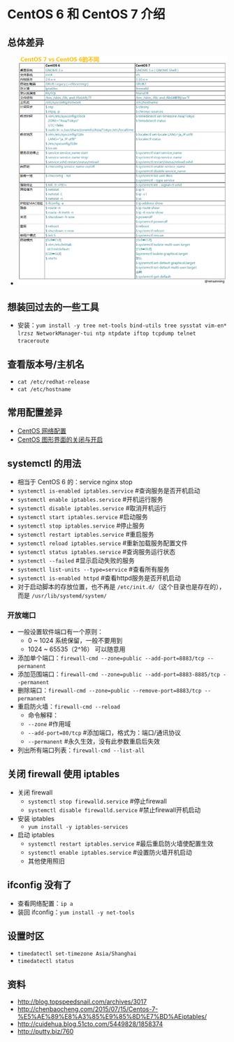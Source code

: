 # CentOS 6 和 CentOS 7 介绍

## 总体差异

- ![总体差异](../images/CentOS6-and-CentOS7-a-1.png)

## 想装回过去的一些工具

- 安装：`yum install -y tree net-tools bind-utils tree sysstat vim-en* lrzsz NetworkManager-tui ntp ntpdate iftop tcpdump telnet traceroute`

## 查看版本号/主机名

- `cat /etc/redhat-release`
- `cat /etc/hostname`

## 常用配置差异

- [CentOS 网络配置](centos-settings/CentOS-Network-Settings.md)
- [CentOS 图形界面的关闭与开启](centos-settings/Close-XWindow.md)

## systemctl 的用法

- 相当于 CentOS 6 的：service nginx stop
- `systemctl is-enabled iptables.service` #查询服务是否开机启动
- `systemctl enable iptables.service` #开机运行服务
- `systemctl disable iptables.service` #取消开机运行
- `systemctl start iptables.service` #启动服务
- `systemctl stop iptables.service` #停止服务
- `systemctl restart iptables.service` #重启服务
- `systemctl reload iptables.service` #重新加载服务配置文件
- `systemctl status iptables.service` #查询服务运行状态
- `systemctl --failed` #显示启动失败的服务
- `systemctl list-units --type=service` #查看所有服务
- `systemctl is-enabled httpd` #查看httpd服务是否开机启动
- 对于启动脚本的存放位置，也不再是 `/etc/init.d/`（这个目录也是存在的），而是 `/usr/lib/systemd/system/`

### 开放端口

- 一般设置软件端口有一个原则：
	- 0 ~ 1024 系统保留，一般不要用到
	- 1024 ~ 65535（2^16） 可以随意用
- 添加单个端口：`firewall-cmd --zone=public --add-port=8883/tcp --permanent`
- 添加范围端口：`firewall-cmd --zone=public --add-port=8883-8885/tcp --permanent`
- 删除端口：`firewall-cmd --zone=public --remove-port=8883/tcp --permanent`
- 重启防火墙：`firewall-cmd --reload`
	- 命令解释：
	- `--zone` #作用域
	- `--add-port=80/tcp` #添加端口，格式为：端口/通讯协议
	- `--permanent` #永久生效，没有此参数重启后失效
- 列出所有端口列表：`firewall-cmd --list-all`


## 关闭 firewall 使用 iptables

- 关闭 firewall
	- `systemctl stop firewalld.service` #停止firewall
	- `systemctl disable firewalld.service` #禁止firewall开机启动
- 安装 iptables
	- `yum install -y iptables-services`
- 启动 iptables
	- `systemctl restart iptables.service` #最后重启防火墙使配置生效
	- `systemctl enable iptables.service` #设置防火墙开机启动
	- 其他使用照旧

## ifconfig 没有了

- 查看网络配置：`ip a`
- 装回 ifconfig：`yum install -y net-tools`

## 设置时区

- `timedatectl set-timezone Asia/Shanghai`
- `timedatectl status`


## 资料

- <http://blog.topspeedsnail.com/archives/3017>
- <http://chenbaocheng.com/2015/07/15/Centos-7-%E5%AE%89%E8%A3%85%E9%85%8D%E7%BD%AEiptables/>
- <http://cuidehua.blog.51cto.com/5449828/1858374>
- <http://putty.biz/760>
